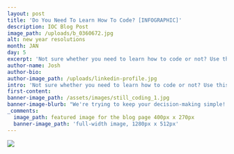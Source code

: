 ```yaml
---
layout: post
title: 'Do You Need To Learn How To Code? [INFOGRAPHIC]'
description: IOC Blog Post
image_path: /uploads/b_0360672.jpg
alt: new year resolutions
month: JAN
day: 5
excerpt: 'Not sure whether you need to learn how to code or not? Use this handy infographic to find out!'
author-name: Josh
author-bio:
author-image_path: /uploads/linkedin-profile.jpg
intro: 'Not sure whether you need to learn how to code or not? Use this handy infographic to find out!'
first-content:
banner-image_path: /assets/images/still_coding_1.jpg
banner-image-blurb: "We're trying to keep your decision-making simple! Here's a cool infographic to help you out."
_comments:
  image_path: featured image for the blog page 400px x 270px
  banner-image_path: 'full-width image, 1280px x 512px'
---
```



![](/uploads/versions/flow-chart-100---x----4133-6176x---.jpg)
